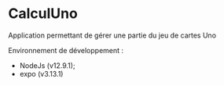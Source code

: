 # CalculUno
Application permettant de gérer une partie du jeu de cartes Uno

Environnement de développement :

- NodeJs (v12.9.1);
- expo (v3.13.1)
